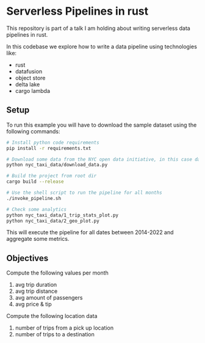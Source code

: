 # Serverless Pipelines in rust

This repository is part of a talk I am holding about writing serverless data pipelines in rust.

In this codebase we explore how to write a data pipeline using technologies like:

- rust
- datafusion
- object store
- delta lake
- cargo lambda

## Setup

To run this example you will have to download the sample dataset using the following commands:

```bash
# Install python code requirements
pip install -r requirements.txt

# Download some data from the NYC open data initiative, in this case data about yellowcab trips from 2014-2022
python nyc_taxi_data/download_data.py

# Build the project from root dir
cargo build --release

# Use the shell script to run the pipeline for all months
./invoke_pipeline.sh

# Check some analytics
python nyc_taxi_data/1_trip_stats_plot.py
python nyc_taxi_data/2_geo_plot.py
```

This will execute the pipeline for all dates between 2014-2022 and aggregate some metrics.

## Objectives

Compute the following values per month

1. avg trip duration
2. avg trip distance
3. avg amount of passengers
4. avg price & tip 

Compute the following location data

1. number of trips from a pick up location
2. number of trips to a destination

